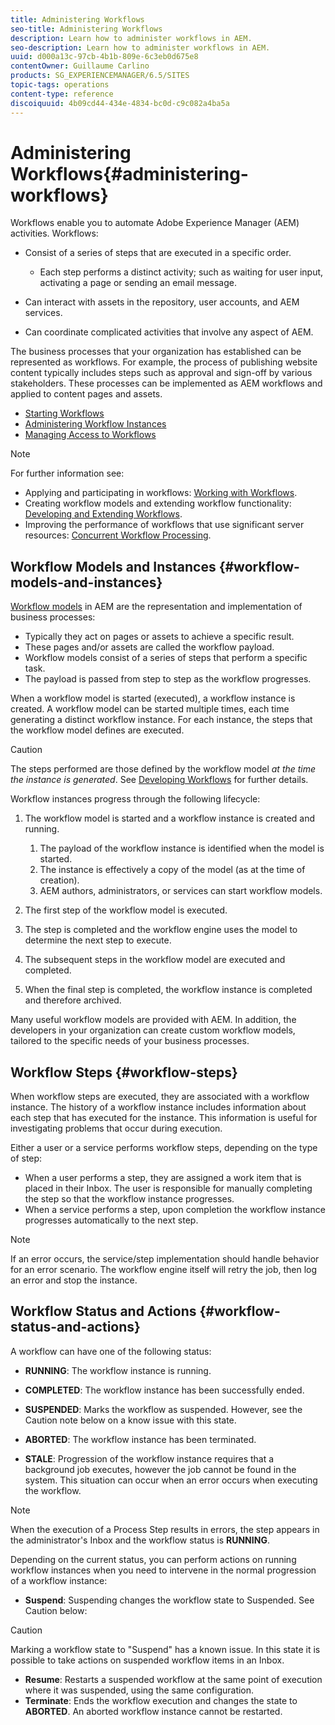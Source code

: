 ```yaml
---
title: Administering Workflows
seo-title: Administering Workflows
description: Learn how to administer workflows in AEM.
seo-description: Learn how to administer workflows in AEM.
uuid: d000a13c-97cb-4b1b-809e-6c3eb0d675e8
contentOwner: Guillaume Carlino
products: SG_EXPERIENCEMANAGER/6.5/SITES
topic-tags: operations
content-type: reference
discoiquuid: 4b09cd44-434e-4834-bc0d-c9c082a4ba5a
---
```


# Administering Workflows{#administering-workflows}

Workflows enable you to automate Adobe Experience Manager (AEM) activities. Workflows:

* Consist of a series of steps that are executed in a specific order.

    * Each step performs a distinct activity; such as waiting for user input, activating a page or sending an email message.

* Can interact with assets in the repository, user accounts, and AEM services.
* Can coordinate complicated activities that involve any aspect of AEM.

The business processes that your organization has established can be represented as workflows. For example, the process of publishing website content typically includes steps such as approval and sign-off by various stakeholders. These processes can be implemented as AEM workflows and applied to content pages and assets.

* [Starting Workflows](/help/sites-administering/workflows-starting.md)
* [Administering Workflow Instances](/help/sites-administering/workflows-administering.md)
* [Managing Access to Workflows](/help/sites-administering/workflows-managing.md)

>[!NOTE]
>
>For further information see:
>
>* Applying and participating in workflows: [Working with Workflows](/help/sites-authoring/workflows.md).
>* Creating workflow models and extending workflow functionality: [Developing and Extending Workflows](/help/sites-developing/workflows.md).
>* Improving the performance of workflows that use significant server resources: [Concurrent Workflow Processing](/help/sites-deploying/configuring-performance.md#concurrent-workflow-processing).
>

## Workflow Models and Instances {#workflow-models-and-instances}

[Workflow models](/help/sites-developing/workflows.md#model) in AEM are the representation and implementation of business processes:

* Typically they act on pages or assets to achieve a specific result.
* These pages and/or assets are called the workflow payload.
* Workflow models consist of a series of steps that perform a specific task.
* The payload is passed from step to step as the workflow progresses.

When a workflow model is started (executed), a workflow instance is created. A workflow model can be started multiple times, each time generating a distinct workflow instance. For each instance, the steps that the workflow model defines are executed.

>[!CAUTION]
>
>The steps performed are those defined by the workflow model *at the time the instance is generated*. See [Developing Workflows](/help/sites-developing/workflows.md#model) for further details.

Workflow instances progress through the following lifecycle:

1. The workflow model is started and a workflow instance is created and running.

    1. The payload of the workflow instance is identified when the model is started.
    1. The instance is effectively a copy of the model (as at the time of creation).
    1. AEM authors, administrators, or services can start workflow models.

1. The first step of the workflow model is executed.
1. The step is completed and the workflow engine uses the model to determine the next step to execute.
1. The subsequent steps in the workflow model are executed and completed.
1. When the final step is completed, the workflow instance is completed and therefore archived.

Many useful workflow models are provided with AEM. In addition, the developers in your organization can create custom workflow models, tailored to the specific needs of your business processes.

## Workflow Steps {#workflow-steps}

When workflow steps are executed, they are associated with a workflow instance. The history of a workflow instance includes information about each step that has executed for the instance. This information is useful for investigating problems that occur during execution.

Either a user or a service performs workflow steps, depending on the type of step:

* When a user performs a step, they are assigned a work item that is placed in their Inbox. The user is responsible for manually completing the step so that the workflow instance progresses.
* When a service performs a step, upon completion the workflow instance progresses automatically to the next step.

>[!NOTE]
>
>If an error occurs, the service/step implementation should handle behavior for an error scenario. The workflow engine itself will retry the job, then log an error and stop the instance.

## Workflow Status and Actions {#workflow-status-and-actions}

A workflow can have one of the following status:

* **RUNNING**: The workflow instance is running.
* **COMPLETED**: The workflow instance has been successfully ended.

* **SUSPENDED**: Marks the workflow as suspended. However, see the Caution note below on a know issue with this state.
* **ABORTED**: The workflow instance has been terminated.
* **STALE**: Progression of the workflow instance requires that a background job executes, however the job cannot be found in the system. This situation can occur when an error occurs when executing the workflow.

>[!NOTE]
>
>When the execution of a Process Step results in errors, the step appears in the administrator's Inbox and the workflow status is **RUNNING**.

Depending on the current status, you can perform actions on running workflow instances when you need to intervene in the normal progression of a workflow instance:

* **Suspend**: Suspending changes the workflow state to Suspended. See Caution below:

>[!CAUTION]
>
>Marking a workflow state to "Suspend" has a known issue. In this state it is possible to take actions on suspended workflow items in an Inbox.

* **Resume**: Restarts a suspended workflow at the same point of execution where it was suspended, using the same configuration.
* **Terminate**: Ends the workflow execution and changes the state to **ABORTED**. An aborted workflow instance cannot be restarted.

